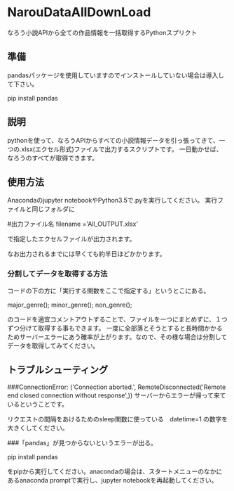 # NarouDataAllDownLoad
なろう小説APIから全ての作品情報を一括取得するPythonスプリクト


## 準備
pandasパッケージを使用していますのでインストールしていない場合は導入して下さい。

pip install pandas

## 説明
pythonを使って、なろうAPIからすべての小説情報データを引っ張ってきて、一つの.xlsx(エクセル形式)ファイルで出力するスクリプトです。
一日動かせば、なろうのすべてが取得できます。

## 使用方法
Anacondaのjupyter notebookやPython3.5で.pyを実行してください。
実行ファイルと同じフォルダに

#出力ファイル名
filename ='All_OUTPUT.xlsx'

で指定したエクセルファイルが出力されます。

なお出力されるまでには早くても約半日ほどかかります。

### 分割してデータを取得する方法
コードの下の方に「実行する関数をここで指定する」というとこにある。

major_genre();
minor_genre();
non_genre();

のコードを適宜コメントアウトすることで、ファイルを一つにまとめずに、１つずつ分けて取得する事もできます。
一度に全部落とそうとすると長時間かかるためサーバーエラーにあう確率が上がります。なので、その様な場合は分割してデータを取得してみてください。

## トラブルシューティング
###ConnectionError: ('Connection aborted.', RemoteDisconnected('Remote end closed connection without response',))
サーバーからエラーが帰って来ているということです。

リクエストの間隔をあけるためのsleep関数に使っている　datetime=1 の数字を大きくしてください。

###「pandas」が見つからないというエラーが出る。

pip install pandas

をpipから実行してください。anacondaの場合は、スタートメニューのなかにあるanaconda promptで実行し、jupyter notebookを再起動してください。

